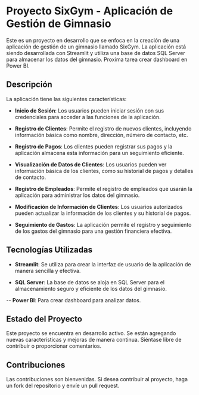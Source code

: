 # Proyecto SixGym - Aplicación de Gestión de Gimnasio

Este es un proyecto en desarrollo que se enfoca en la creación de una aplicación de gestión de un gimnasio llamado SixGym. La aplicación está siendo desarrollada con Streamlit y utiliza una base de datos SQL Server para almacenar los datos del gimnasio.
Proxima tarea crear dashboard en Power BI.

## Descripción

La aplicación tiene las siguientes características:

- **Inicio de Sesión**: Los usuarios pueden iniciar sesión con sus credenciales para acceder a las funciones de la aplicación.

- **Registro de Clientes**: Permite el registro de nuevos clientes, incluyendo información básica como nombre, dirección, número de contacto, etc.

- **Registro de Pagos**: Los clientes pueden registrar sus pagos y la aplicación almacena esta información para un seguimiento eficiente.

- **Visualización de Datos de Clientes**: Los usuarios pueden ver información básica de los clientes, como su historial de pagos y detalles de contacto.

- **Registro de Empleados**: Permite el registro de empleados que usarán la aplicación para administrar los datos del gimnasio.

- **Modificación de Información de Clientes**: Los usuarios autorizados pueden actualizar la información de los clientes y su historial de pagos.

- **Seguimiento de Gastos**: La aplicación permite el registro y seguimiento de los gastos del gimnasio para una gestión financiera efectiva.

## Tecnologías Utilizadas

- **Streamlit**: Se utiliza para crear la interfaz de usuario de la aplicación de manera sencilla y efectiva.

- **SQL Server**: La base de datos se aloja en SQL Server para el almacenamiento seguro y eficiente de los datos del gimnasio.

-- **Power BI**: Para crear dashboard para analizar datos.

## Estado del Proyecto

Este proyecto se encuentra en desarrollo activo. Se están agregando nuevas características y mejoras de manera continua. Siéntase libre de contribuir o proporcionar comentarios.

<!-- ## Capturas de Pantalla

A continuación, se presentan algunas capturas de pantalla de la interfaz de la aplicación:

![Interfaz Gráfica](screenshots/Sistema%20de%20Gestion%20SixGym.PNG)
![Distintas Opciones de Funciones](screenshots/distintas%20funciones.PNG)

<img src="screenshots/Sistema%20de%20Gestion%20SixGym.PNG" alt="Interfaz Gráfica">
 -->

## Contribuciones

Las contribuciones son bienvenidas. Si desea contribuir al proyecto, haga un fork del repositorio y envíe un pull request.
